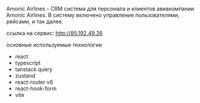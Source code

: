 Amonic Airlines - CRM система для персонала и клиентов авиакомпании Amonic Airlines. В систему включено управление пользователями, рейсами, и так далее.

ссылка на сервис: http://85.192.49.26

основные используемые технологии

- react
- typescript
- tanstack query
- zustand
- react-router v6
- react-hook-form
- vite
